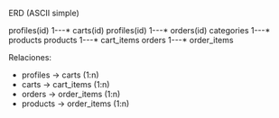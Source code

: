 ERD (ASCII simple)

profiles(id) 1---* carts(id)
profiles(id) 1---* orders(id)
categories 1---* products
products 1---* cart_items
orders 1---* order_items

Relaciones:
- profiles -> carts (1:n)
- carts -> cart_items (1:n)
- orders -> order_items (1:n)
- products -> order_items (1:n)
